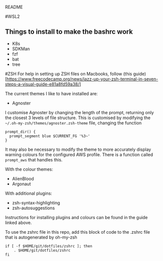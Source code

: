 README

#WSL2

## Things to install to make the bashrc work

* K8s
* SDKMan
* fzf
* bat
* tree

#ZSH
For help in setting up ZSH files on Macbooks, follow (this guide)[https://www.freecodecamp.org/news/jazz-up-your-zsh-terminal-in-seven-steps-a-visual-guide-e81a8fd59a38/]

The current themes I like to have installed are:
* Agnoster

I customise Agnoster by changing the length of the prompt, returning only the closest 3 levels of file structure. This is customised by modifying the `~/.oh-my-zsh/themes/agnoster.zsh-theme` file, changing the function

```
prompt_dir() {
  prompt_segment blue $CURRENT_FG '%3~'
}
```

It may also be necessary to modify the theme to more accurately display warning colours for the configured AWS profile. There is a function called `prompt_aws` that handles this.

With the colour themes:
* AlienBlood
* Argonaut

With additional plugins:
* zsh-syntax-highlighting
* zsh-autosuggestions

Instructions for installing plugins and colours can be found in the guide linked above.



To use the zshrc file in this repo, add this block of code to the .zshrc file that is autogenerated by oh-my-zsh

```
if [ -f $HOME/git/dotfiles/zshrc ]; then
    . $HOME/git/dotfiles/zshrc
fi
```

